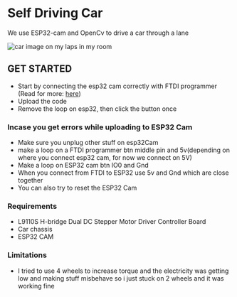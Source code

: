# Self Driving Car
We use ESP32-cam and OpenCv to drive a car through a lane

![car image on my laps in my room](https://github.com/Fiston-pro/self-driving-car/blob/car.jpg)

## GET STARTED

- Start by connecting the esp32 cam correctly with FTDI programmer (Read for more: [here](https://randomnerdtutorials.com/program-upload-code-esp32-cam/))
- Upload the code
- Remove the loop on esp32, then click the button once


### Incase you get errors while uploading to ESP32 Cam
- Make sure you unplug other stuff on esp32Cam
- make a loop on a FTDI programmer btn middle pin and 5v(depending on where you connect esp32 cam, for now we connect on 5V)
- Make a loop on ESP32 cam btn IO0 and Gnd
- When you connect from FTDI to ESP32 use 5v and Gnd which are close together
- You can also try to reset the ESP32 Cam

### Requirements
- L9110S H-bridge Dual DC Stepper Motor Driver Controller Board
- Car chassis
- ESP32 CAM

### Limitations
- I tried to use 4 wheels to increase torque and the electricity was getting low and making stuff misbehave so i just stuck on 2 wheels and it was working fine

